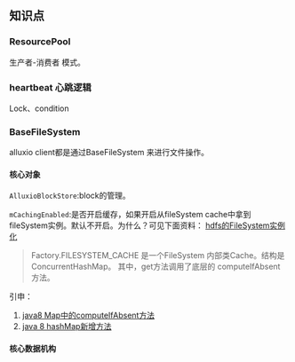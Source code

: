## 知识点
### ResourcePool
生产者-消费者 模式。

### heartbeat 心跳逻辑
Lock、condition

### BaseFileSystem
alluxio client都是通过BaseFileSystem 来进行文件操作。

#### 核心对象
``AlluxioBlockStore``:block的管理。

`mCachingEnabled`:是否开启缓存，如果开启从fileSystem cache中拿到fileSystem实例。默认不开启。为什么？可见下面资料：
[hdfs的FileSystem实例化](https://www.cnblogs.com/ulysses-you/p/7930903.html)

> Factory.FILESYSTEM_CACHE 是一个FileSystem 内部类Cache。结构是ConcurrentHashMap。
> 其中，get方法调用了底层的 computeIfAbsent 方法。

引申：
1. [java8 Map中的computeIfAbsent方法](https://blog.csdn.net/wang704987562/article/details/79292230)
2. [java 8 hashMap新增方法](https://www.jianshu.com/p/7e309963d018)


#### 核心数据机构

